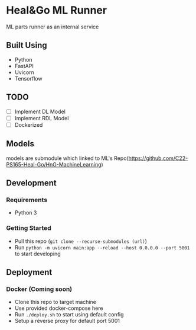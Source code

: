 # Heal&Go ML Runner

ML parts runner as an internal service 

## Built Using

- Python
- FastAPI
- Uvicorn
- Tensorflow

## TODO

- [ ] Implement DL Model
- [ ] Implement RDL Model
- [ ] Dockerized 

## Models
models are submodule which linked to ML's Repo(https://github.com/C22-PS165-Heal-Go/HnG-MachineLearning)

## Development

### Requirements

- Python 3

### Getting Started

- Pull this repo (`git clone --recurse-submodules (url)`)
- Run `python -m uvicorn main:app --reload --host 0.0.0.0 --port 5001` to start developing


## Deployment

### Docker (Coming soon)

- Clone this repo to target machine
- Use provided docker-compose here
- Run `./deploy.sh` to start using default config
- Setup a reverse proxy for default port 5001

